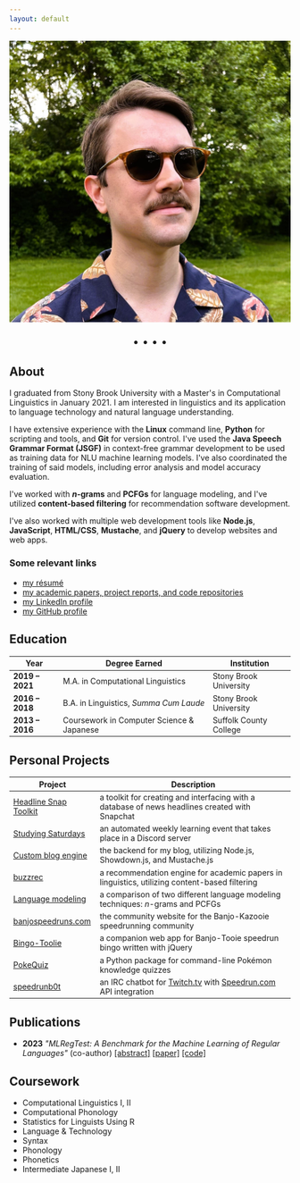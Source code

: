 ```yaml
---
layout: default
---
```


<link rel="stylesheet" href="https://cdnjs.cloudflare.com/ajax/libs/font-awesome/4.7.0/css/font-awesome.min.css" />

<img class="headshot" src="./assets/me.jpg" />

<p style="text-align: center; font-size: 20px;"> <a href="mailto:andersen.derek@proton.me"  target="_blank"><i class="fa fa-envelope"></i></a> • <a href="https://github.com/Dechrissen"  target="_blank"><i class="fa fa-github"></i></a> • <a href="https://www.linkedin.com/in/derekcandersen/"  target="_blank"><i class="fa fa-linkedin"></i></a> • <a href="https://derekandersen.net/"  target="_blank"><i class="fa fa-globe"></i></a> • <a href="https://dechrissen.github.io/assets/resume.pdf"  target="_blank"><i class="fa fa-file-text-o"></i></a> </p>

## About

I graduated from Stony Brook University with a Master's in Computational Linguistics in January 2021. I am interested in linguistics and its application to language technology and natural language understanding.

I have extensive experience with the **Linux** command line, **Python** for scripting and tools, and **Git** for version control. I've used the **Java Speech Grammar Format (JSGF)** in context-free grammar development to be used as training data for NLU machine learning models. I've also coordinated the training of said models, including error analysis and model accuracy evaluation.

I've worked with **_n_-grams** and **PCFGs** for language modeling, and I've utilized **content-based filtering** for recommendation software development.

I've also worked with multiple web development tools like **Node.js**, **JavaScript**, **HTML/CSS**, **Mustache**, and **jQuery** to develop websites and web apps.

### Some relevant links

- [my résumé](https://dechrissen.github.io/assets/resume.pdf)
- [my academic papers, project reports, and code repositories](https://dechrissen.github.io/academic-output.html)
- [my LinkedIn profile](https://www.linkedin.com/in/derekcandersen/)
- [my GitHub profile](https://github.com/Dechrissen)

## Education

Year | Degree Earned | Institution
----- | ----- | -----
**2019 – 2021** | M.A. in Computational Linguistics | Stony Brook University
**2016 – 2018** | B.A. in Linguistics, _Summa Cum Laude_ | Stony Brook University
**2013 – 2016** | Coursework in Computer Science & Japanese | Suffolk County College

## Personal Projects

Project | Description
----- | -----
[Headline Snap Toolkit](https://github.com/Dechrissen/hstk) | a toolkit for creating and interfacing with a database of news headlines created with Snapchat 
[Studying Saturdays](https://derekandersen.net/blog/studying-saturdays) | an automated weekly learning event that takes place in a Discord server
[Custom blog engine](https://derekandersen.net/blog/new-blog-engine) | the backend for my blog, utilizing Node.js, Showdown.js, and Mustache.js
[buzzrec](https://github.com/Dechrissen/buzzrec) | a recommendation engine for academic papers in linguistics, utilizing content-based filtering
[Language modeling](https://github.com/Dechrissen/LIN538-Final) | a comparison of two different language modeling techniques: _n_-grams and PCFGs
[banjospeedruns.com](https://banjospeedruns.com/) | the community website for the Banjo-Kazooie speedrunning community
[Bingo-Toolie](https://banjospeedruns.com/bt/bingo-toolie) | a companion web app for Banjo-Tooie speedrun bingo written with jQuery
[PokeQuiz](https://pypi.org/project/pokequiz/) | a Python package for command-line Pokémon knowledge quizzes
[speedrunb0t](https://github.com/Dechrissen/speedrunb0t) | an IRC chatbot for [Twitch.tv](https://www.twitch.tv/) with [Speedrun.com](https://www.speedrun.com/) API integration

## Publications

- **2023** _"MLRegTest: A Benchmark for the Machine Learning of Regular Languages"_ (co-author) [[abstract]](https://arxiv.org/abs/2304.07687) [[paper]](https://arxiv.org/pdf/2304.07687) [[code]](https://github.com/heinz-jeffrey/subregular-learning)

## Coursework

- Computational Linguistics I, II
- Computational Phonology
- Statistics for Linguists Using R
- Language & Technology
- Syntax
- Phonology
- Phonetics
- Intermediate Japanese I, II
